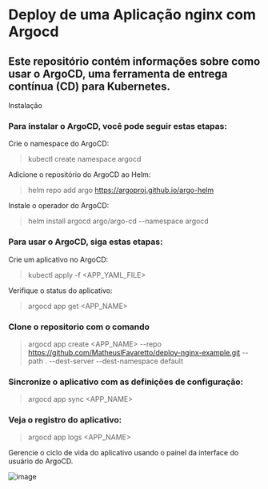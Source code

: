 # Deploy de uma Aplicação nginx com Argocd



## Este repositório contém informações sobre como usar o ArgoCD, uma ferramenta de entrega contínua (CD) para Kubernetes.
Instalação

### Para instalar o ArgoCD, você pode seguir estas etapas:

Crie o namespace do ArgoCD:

> kubectl create namespace argocd

Adicione o repositório do ArgoCD ao Helm:

> helm repo add argo https://argoproj.github.io/argo-helm

Instale o operador do ArgoCD:

> helm install argocd argo/argo-cd --namespace argocd

### Para usar o ArgoCD, siga estas etapas:

Crie um aplicativo no ArgoCD:

> kubectl apply -f <APP_YAML_FILE>

Verifique o status do aplicativo:

> argocd app get <APP_NAME>

### Clone o repositorio com o comando 

> argocd app create <APP_NAME> --repo https://github.com/MatheuslFavaretto/deploy-nginx-example.git --path . --dest-server <seu cluster> --dest-namespace default

### Sincronize o aplicativo com as definições de configuração:

> argocd app sync <APP_NAME>

### Veja o registro do aplicativo:

> argocd app logs <APP_NAME>

Gerencie o ciclo de vida do aplicativo usando o painel da interface do usuário do ArgoCD.


![image](https://user-images.githubusercontent.com/116848225/233849108-31782889-f7fc-4286-821c-03f736ef0b51.png)



